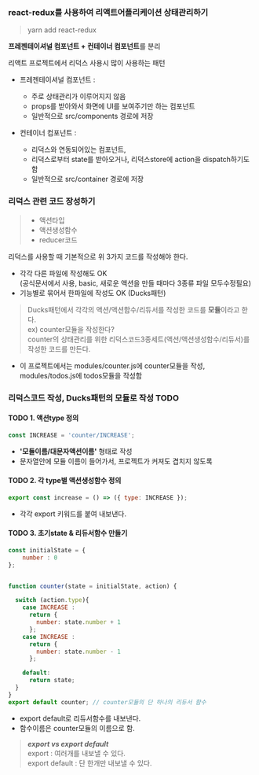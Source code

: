 ### react-redux를 사용하여 리액트어플리케이션 상태관리하기
>yarn add react-redux   

**프레젠테이셔널 컴포넌트 + 컨테이너 컴포넌트**를 분리
<aside>
리액트 프로젝트에서 리덕스 사용시 많이 사용하는 패턴

* 프레젠테이셔널 컴포넌트 : 
  - 주로 상태관리가 이루어지지 않음 
  - props를 받아와서 화면에 UI를 보여주기만 하는 컴포넌트
  - 일반적으로 src/components 경로에 저장   
    
* 컨테이너 컴포넌트 : 
  - 리덕스와 연동되어있는 컴포넌트,
  - 리덕스로부터 state를 받아오거나, 리덕스store에 action을 dispatch하기도 함
  - 일반적으로 src/container 경로에 저장
</aside>

### 리덕스 관련 코드 장성하기 
>- 액션타입
>- 액션생성함수
>- reducer코드   

리덕스를 사용할 때 기본적으로 위 3가지 코드를 작성해야 한다.   
* 각각 다른 파일에 작성해도 OK    
  (공식문서에서 사용, basic, 새로운 액션을 만들 때마다 3종류 파일 모두수정필요)   
* 기능별로 묶어서 한파일에 작성도 OK (Ducks패턴)

> Ducks패턴에서 각각의 액션/액션함수/리듀서를 작성한 코드를 **모듈**이라고 한다.   
> ex) counter모듈을 작성한다?    
>     counter의 상태관리를 위한 리덕스코드3종세트(액션/액션생성함수/리듀서)를 작성한 코드를 만든다.
- 이 프로젝트에서는 modules/counter.js에 counter모듈을 작성, modules/todos.js에 todos모듈을 작성함 


### 리덕스코드 작성, Ducks패턴의 모듈로 작성 TODO
#### TODO 1. 액션type 정의
```javascript
const INCREASE = 'counter/INCREASE';
```
- **'모듈이름/대문자액션이름'** 형태로 작성     
- 문자열안에 모듈 이름이 들어가서, 프로젝트가 커져도 겹치지 않도록


#### TODO 2. 각 type별 액션생성함수 정의
```javascript
export const increase = () => ({ type: INCREASE });
```
- 각각 export 키워드를 붙여 내보낸다.


#### TODO 3. 초기state & 리듀서함수 만들기 
```javascript
const initialState = { 
    number : 0
};


function counter(state = initialState, action) {

  switch (action.type){
    case INCREASE :
      return {
        number: state.number + 1
      };
    case INCREASE :
      return {
        number: state.number - 1
      };

    default:
      return state;
  }
}
export default counter; // counter모듈의 단 하나의 리듀서 함수 
```
- export default로 리듀서함수를 내보낸다.
- 함수이름은 counter모듈의 이름으로 함.

> ***export vs export default***    
> export : 여러개를 내보낼 수 있다.   
> export default : 단 한개만 내보낼 수 있다.   

